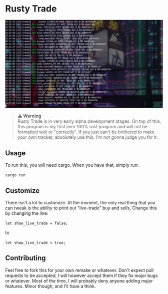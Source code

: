 # Rusty Trade

![Example Screenshot](ss.png)

> **⚠ Warning**<br> Rusty Trade is in very early alpha development stages. On top of this, this program is my first ever 100% rust program and will not be formatted well or "correctly". If you just can't be bothered to make your own tracker, absolutely use this. I'm not gonna judge you for it.

## Usage
To run this, you will need cargo. When you have that, simply run:

```cargo run```

## Customize
There isn't a lot to customize. At the moment, the only real thing that you can tweak is the ability to print out "live-trade" buy and sells. 
Change this by changing the line:

```let show_live_trade = false;```

to

```let show_live_trade = true;```

## Contributing
Feel free to fork this for your own remake or whatever. Don't expect pull requests to be accepted, I will however accept them if they fix major bugs or whatever. Most of the time, I will probably deny anyone adding major features. Minor though, and I'll have a think.
